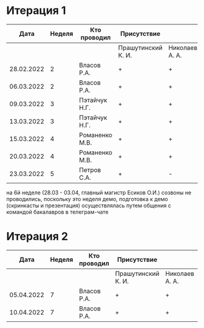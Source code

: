 # Итерация 1

| Дата | Неделя | Кто проводил | Присутствие |  |  |  |
| ---- | ------ | ------------ | ----------- | - | - | - | 
|  |   | | Прашутинский К. И. | Николаев А. А. | Алексеенко Б. | Шуняев А. В. | 
|  28.02.2022 | 2 | Власов Р.А. | + | + | + | + |
|  06.03.2022 | 2 | Власов Р.А. | + | + | + | + | 
|  09.03.2022 | 3 | Пэтайчук Н.Г. | + | + | - | - | 
|  13.03.2022 | 3 | Пэтайчук Н.Г. | + | + | + | - |
|  15.03.2022 | 4 | Романенко М.В. | + | + | + | + |
|  20.03.2022 | 4 | Романенко М.В. | + | + | + | + |
|  23.03.2022 | 5 | Петров С.А. | + | - | + | + |

на 6й неделе (28.03 - 03.04, главный магистр Есиков О.И.) созвоны не проводились, поскольку это неделя демо, подготовка к демо (скринкасты и презентация) осуществлялась путем общения с командой бакалавров в телеграм-чате

# Итерация 2

| Дата | Неделя | Кто проводил | Присутствие |  |  |  |
| ---- | ------ | ------------ | ----------- | - | - | - | 
|  |   | | Прашутинский К. И. | Николаев А. А. | Алексеенко Б. | Шуняев А. В. | 
|  05.04.2022 | 7 | Власов Р.А. | + | + | - | + |
|  10.04.2022 | 7 | Власов Р.А. | + | + | + | + | 
